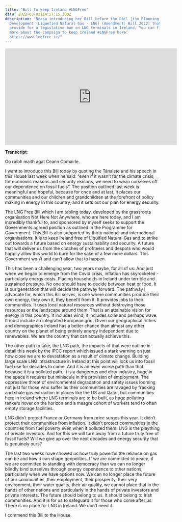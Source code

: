 ```yaml
---
title: "Bill to keep Ireland #LNGFree"
date: 2022-03-02T14:57:15.300Z
description: "Neasa introducing her Bill before the Dáil [the Planning and
  Development (Liquefied Natural Gas - LNG) (Amendment) Bill 2022] that would
  provide for a legislative ban on LNG terminals in Ireland. You can find out
  more about the campaign to keep Ireland #LNGFree here:
  https://www.lngfree.ie/"
---
```

<iframe width="560" height="315" src="https://www.youtube.com/embed/bNCuWxWNDi4" title="YouTube video player" frameborder="0" allow="accelerometer; autoplay; clipboard-write; encrypted-media; gyroscope; picture-in-picture" allowfullscreen></iframe>

**Transcript**:

Go raibh maith agat Ceann Comairle.

I want to introduce this Bill today by quoting the Tánaiste and his speech in this House last week when he said: “even if it wasn’t for the climate crisis; for economic reasons and security reasons, we need to wean ourselves off our dependence on fossil fuels”. The position outlined last week is meaningful and hopeful, because for once and at last, it places our communities and our children and grandchildren at the forefront of policy making in energy in this country, and it sets out our plan for energy security.

The LNG Free Bill which I am tabling today, developed by the grassroots organisation Not Here Not Anywhere, who are here today, and I am incredibly thankful to, and sponsored by myself seeks to support the Governments agreed position as outlined in the Programme for Government. This Bill is also supported by thirty national and international organisations. It is to keep Ireland free of Liquified Natural Gas and to strike out towards a future based on energy sustainability and security. A future that will deliver us from the clutches of profiteers and despots who would happily allow this world to burn for the sake of a few more dollars. This Government won’t and can’t allow that to happen.

This has been a challenging year, two years maybe, for all of us. And just when we began to emerge from the Covid crisis, inflation has skyrocketed - particularly energy costs. Placing households in Ireland under terrible and sustained pressure. No one should have to decide between heat or food. It is our generation that will decide the pathway forward. The pathway I advocate for, which this Bill serves, is one where communities produce their own energy, they own it, they benefit from it. It provides jobs to their communities. It uses local natural resources without destroying those resources or the landscape around them. That is an attainable vision for energy in this country. It includes wind, it includes solar and perhaps wave. It must include an integrated European grid. Given our geographical riches and demographics Ireland has a better chance than almost any other country on the planet of being entirely energy independent due to renewables. We are the country that can actually achieve this.

The other path to take, the LNG path, the impacts of that were outline in detail this week by the IPCC report which issued a stark warning on just how close we are to devastation as a result of climate change. Building large scale LNG infrastructure in Ireland at this point will lock us into fossil fuel use for decades to come. And it is an even worse path than that because it is a polluted path. It is a dangerous and dirty industry, huge in the space it requires but miniscule in the provision of employment. The oppressive threat of environmental degradation and safety issues looming not just for those who suffer as their communities are ravaged by fracking and shale gas extraction in places like the US and Qatar, but communities here in Ireland where LNG terminals are to be built, as huge polluting tankers hover on the horizon and a meagre cohort of workers tend to often empty storage facilities.

LNG didn’t protect France or Germany from price surges this year. It didn’t protect their communities from inflation. It didn’t protect communities in the countries from fuel poverty even when it polluted them. LNG is the plaything of private investors. And for this we will turn away from a future truly free of fossil fuels? Will we give up over the next decades and energy security that is genuinely ours?

The last two weeks have showed us how truly powerful the reliance on gas can be and how it can shape geopolitics. If we are committed to peace, if we are committed to standing with democracy than we can no longer blindly bind ourselves through energy dependence to other nations, particularly when we have options now. We can no longer place the future of our communities, their employment, their prosperity, their very environment, their water quality, their air quality, we cannot place that in the hands of other nations and particularly in the hands of private investors and private interests. The future should belong to us. It should belong to Irish communities. And it is for us to safeguard it for those who come after us. There is no place for LNG in Ireland. We don’t need it.

I commend this Bill to the House.